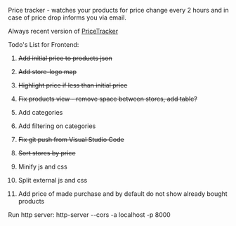 Price tracker - watches your products for price change every 2 hours and in case of price drop informs you via email.

Always recent version of [PriceTracker](http://price-tracker-website.s3-website-us-west-2.amazonaws.com)

Todo's List for Frontend:

1. ~~Add initial price to products json~~

2. ~~Add store-logo map~~

3. ~~Highlight price if less than initial price~~

4. ~~Fix products view - remove space between stores, add table?~~

5. Add categories

6. Add filtering on categories

7. ~~Fix git push from Visual Studio Code~~

8. ~~Sort stores by price~~

9. Minify js and css

10. Split external js and css

11. Add price of made purchase and by default do not show already bought products


Run http server:
http-server --cors -a localhost -p 8000